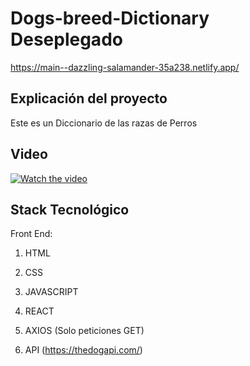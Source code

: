 # Dogs-breed-Dictionary Deseplegado
https://main--dazzling-salamander-35a238.netlify.app/

## Explicación del proyecto
Este es un Diccionario de las razas de Perros

## Video
[![Watch the video](https://i.imgur.com/9Rkrjgo.png)](https://youtu.be/CBzLFrILNYQ)

## Stack Tecnológico 
Front End:

1. HTML

2. CSS

3. JAVASCRIPT

4. REACT

5. AXIOS (Solo peticiones GET)

6. API (https://thedogapi.com/)
